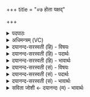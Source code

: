 +++
title = "०७ होता यक्षद्"

+++
<details><summary>पदपाठः</summary>

होता॑। य॒क्ष॒त्। दैव्या॑। होता॑रा। भि॒षजा॑। सखा॑या। ह॒विषा॑। इन्द्र॑म्। भि॒ष॒ज्य॒तः॒। क॒वीऽइति॑ क॒वी। दे॒वौ। प्रचे॑तसा॒विति॒ प्रऽचे॑तसौ। इन्द्रा॑य। ध॒त्तः॒। इ॒न्द्रि॒यम्। वी॒ताम्। आज्य॑स्य। होतः॑। यज॑। ७।
</details>

<details><summary>अधिमन्त्रम् (VC)</summary>

- अश्विनौ देवते
- बृहदुक्थो गोतम ऋषिः
- जगती
- निषादः
</details>

<details><summary>दयानन्द-सरस्वती (हि) - विषयः</summary>

फिर उसी विषय को अगले मन्त्र में कहा है ॥
</details>

<details><summary>दयानन्द-सरस्वती (हि) - पदार्थः</summary>

पदार्थान्वयभाषाः -  हे (होतः) युक्त आहार-विहार के करने हारे वैद्यजन ! जैसे (होता) सुख देनेहारे आप (आज्यस्य) जानने योग्य निदान आदि विषय को (यक्षत्) सङ्गत करते हैं, (दैव्या) विद्वानों में उत्तम (होतारा) रोग को निवृत्त कर सुख देनेवाले (सखाया) परस्पर मित्र (कवी) बुद्धिमान् (प्रचेतसौ) उत्तम विज्ञान से युक्त (देवौ) वैद्यक विद्या से प्रकाशमान (भिषजा) चिकित्सा करनेवाले दो वैद्य (हविषा) यथायोग्य ग्रहण करने योग्य व्यवहार से (इन्द्रम्) परम ऐश्वर्य के चाहनेवाले जीव की (भिषज्यतः) चिकित्सा करते (इन्द्राय) उत्तम ऐश्वर्य के लिये (इन्द्रियम्) धन को (धत्तः) धारण करते और अवस्था को (वीताम्) प्राप्त होते हैं, वैसे (यज) प्राप्त हूजिये ॥७ ॥
</details>

<details><summary>दयानन्द-सरस्वती (हि) - भावार्थः</summary>

भावार्थभाषाः -  इस मन्त्र में वाचकलुप्तोपमालङ्कार है। हे मनुष्यो ! जैसे श्रेष्ठ वैद्य रोगियों पर कृपा कर ओषधि आदि के उपाय से रोगों को निवृत्त कर ऐश्वर्य और आयुर्दा को बढ़ाते हैं, वैसे तुम लोग सब प्राणियों में मित्रता की वृत्ति कर सब के सुख और अवस्था को बढ़ाओ ॥७ ॥
</details>

<details><summary>दयानन्द-सरस्वती (सं) - विषयः</summary>

पुनस्तमेव विषयमाह ॥
</details>

<details><summary>दयानन्द-सरस्वती (सं) - पदार्थः</summary>

पदार्थान्वयभाषाः -  हे होतस्त्वं यथा होताऽऽज्यस्य यक्षद्दैव्या होतारा सखाया कवी प्रचेतसौ देवौ भिषजा हविषेन्द्रं भिषज्यत इन्द्रायेन्द्रियं धत्त आयुर्वीतां तथा यज ॥७ ॥
</details>

<details><summary>दयानन्द-सरस्वती (सं) - भावार्थः</summary>

भावार्थभाषाः -  अत्र वाचकलुप्तोपमालङ्कारः। हे मनुष्याः ! यथा सद्वैद्या रोगिणोऽनुकम्प्यौषधादिना रोगान् निवार्यैश्वर्यायुषी वर्द्धयन्ति, तथा यूयं सर्वेषु मैत्रीं भावयित्वा सर्वेषां सुखायुषी वर्द्धयत ॥७ ॥
</details>

<details><summary>सविता जोशी ← दयानन्दः (म) - भावार्थः</summary>

भावार्थभाषाः -  या मंत्रात वाचकलुप्तोपमालंकार आहे. हे माणसांनो ! श्रेष्ठ वैद्य जशी रोग्यांवर कृपा करून औषधांनी रोग नाहीसे करतो व आयुष्य आणि ऐश्वर्य वाढवितो तसे तुम्ही सर्व प्राण्यांबरोबर मैत्री करून सर्वांचे सुख व आयुष्य वाढवा.
</details>